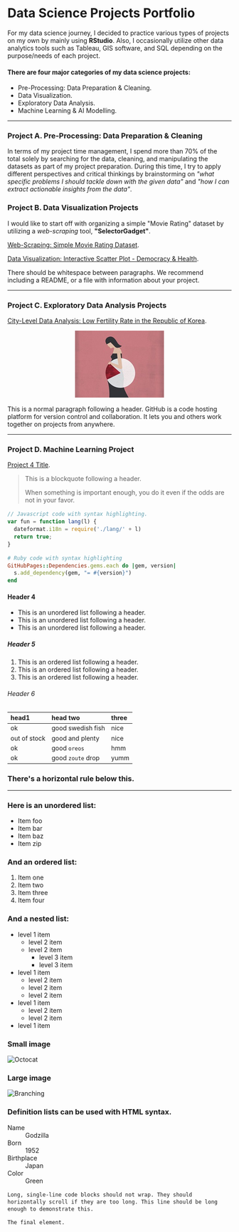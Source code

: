 # Data Science Projects Portfolio

For my data science journey, I decided to practice various types of projects on my own by mainly using **RStudio**. Also, I occasionally utilize other data analytics tools such as Tableau, GIS software, and SQL depending on the purpose/needs of each project.

#### There are four major categories of my data science projects:

*   Pre-Processing: Data Preparation & Cleaning.
*   Data Visualization.
*   Exploratory Data Analysis.
*   Machine Learning & AI Modelling.

---
### Project A. Pre-Processing: Data Preparation & Cleaning

In terms of my project time management, I spend more than 70% of the total solely by searching for the data, cleaning, and manipulating the datasets as part of my project preparation. During this time, I try to apply different perspectives and critical thinkings by brainstorming on _"what specific problems I should tackle down with the given data"_ and _"how I can extract actionable insights from the data"_.  


### Project B. Data Visualization Projects 


I would like to start off with organizing a simple "Movie Rating" dataset by utilizing a _web-scraping_ tool, **"SelectorGadget"**.

[Web-Scraping: Simple Movie Rating Dataset](./another-page.html).
<img src=""/>

[Data Visualization: Interactive Scatter Plot - Democracy & Health](./another-page.html).
<img src=""/>

There should be whitespace between paragraphs. We recommend including a README, or a file with information about your project.

---
### Project C. Exploratory Data Analysis Projects

  
[City-Level Data Analysis: Low Fertility Rate in the Republic of Korea](https://github.com/byeonghyeonSo/byeonghyeonSo.github.io/blob/5ea971254ab9db2f8606f755fbea390fbb006a09/Final-Project.html).

<p align="center">
<img src="https://github.com/byeonghyeonSo/byeonghyeonSo.github.io/blob/main/GettyImages_748319837.0.jpg?raw=true"/>
</p>

This is a normal paragraph following a header. GitHub is a code hosting platform for version control and collaboration. It lets you and others work together on projects from anywhere.

---
### Project D. Machine Learning Project

[Project 4 Title](./another-page.html).
> This is a blockquote following a header.
>
> When something is important enough, you do it even if the odds are not in your favor.

```js
// Javascript code with syntax highlighting.
var fun = function lang(l) {
  dateformat.i18n = require('./lang/' + l)
  return true;
}
```

```ruby
# Ruby code with syntax highlighting
GitHubPages::Dependencies.gems.each do |gem, version|
  s.add_dependency(gem, "= #{version}")
end
```

#### Header 4

*   This is an unordered list following a header.
*   This is an unordered list following a header.
*   This is an unordered list following a header.

##### Header 5

1.  This is an ordered list following a header.
2.  This is an ordered list following a header.
3.  This is an ordered list following a header.

###### Header 6

| head1        | head two          | three |
|:-------------|:------------------|:------|
| ok           | good swedish fish | nice  |
| out of stock | good and plenty   | nice  |
| ok           | good `oreos`      | hmm   |
| ok           | good `zoute` drop | yumm  |

### There's a horizontal rule below this.

* * *

### Here is an unordered list:

*   Item foo
*   Item bar
*   Item baz
*   Item zip

### And an ordered list:

1.  Item one
1.  Item two
1.  Item three
1.  Item four

### And a nested list:

- level 1 item
  - level 2 item
  - level 2 item
    - level 3 item
    - level 3 item
- level 1 item
  - level 2 item
  - level 2 item
  - level 2 item
- level 1 item
  - level 2 item
  - level 2 item
- level 1 item

### Small image

![Octocat](https://github.githubassets.com/images/icons/emoji/octocat.png)

### Large image

![Branching](https://guides.github.com/activities/hello-world/branching.png)


### Definition lists can be used with HTML syntax.

<dl>
<dt>Name</dt>
<dd>Godzilla</dd>
<dt>Born</dt>
<dd>1952</dd>
<dt>Birthplace</dt>
<dd>Japan</dd>
<dt>Color</dt>
<dd>Green</dd>
</dl>

```
Long, single-line code blocks should not wrap. They should horizontally scroll if they are too long. This line should be long enough to demonstrate this.
```

```
The final element.
```
